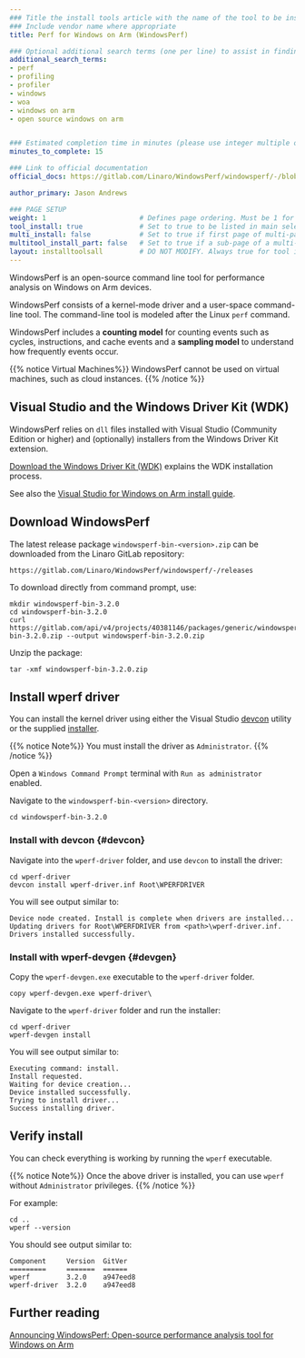 ```yaml
---
### Title the install tools article with the name of the tool to be installed
### Include vendor name where appropriate
title: Perf for Windows on Arm (WindowsPerf)

### Optional additional search terms (one per line) to assist in finding the article
additional_search_terms:
- perf
- profiling
- profiler
- windows
- woa
- windows on arm
- open source windows on arm


### Estimated completion time in minutes (please use integer multiple of 5)
minutes_to_complete: 15

### Link to official documentation
official_docs: https://gitlab.com/Linaro/WindowsPerf/windowsperf/-/blob/main/wperf/README.md

author_primary: Jason Andrews

### PAGE SETUP
weight: 1                       # Defines page ordering. Must be 1 for first (or only) page.
tool_install: true              # Set to true to be listed in main selection page, else false
multi_install: false            # Set to true if first page of multi-page article, else false
multitool_install_part: false   # Set to true if a sub-page of a multi-page article, else false
layout: installtoolsall         # DO NOT MODIFY. Always true for tool install articles
---
```


WindowsPerf is an open-source command line tool for performance analysis on Windows on Arm devices.

WindowsPerf consists of a kernel-mode driver and a user-space command-line tool. The command-line tool is modeled after the Linux `perf` command. 

WindowsPerf includes a **counting model** for counting events such as cycles, instructions, and cache events and a **sampling model** to understand how frequently events occur.

{{% notice  Virtual Machines%}}
WindowsPerf cannot be used on virtual machines, such as cloud instances.
{{% /notice %}}

## Visual Studio and the Windows Driver Kit (WDK)

WindowsPerf relies on `dll` files installed with Visual Studio (Community Edition or higher) and (optionally) installers from the Windows Driver Kit extension.

[Download the Windows Driver Kit (WDK)](https://learn.microsoft.com/en-us/windows-hardware/drivers/download-the-wdk) explains the WDK installation process.

See also the [Visual Studio for Windows on Arm install guide](/install-guides/vs-woa/).

## Download WindowsPerf

The latest release package `windowsperf-bin-<version>.zip` can be downloaded from the Linaro GitLab repository:
```url
https://gitlab.com/Linaro/WindowsPerf/windowsperf/-/releases
```
To download directly from command prompt, use:

```console
mkdir windowsperf-bin-3.2.0
cd windowsperf-bin-3.2.0
curl https://gitlab.com/api/v4/projects/40381146/packages/generic/windowsperf/3.2.0/windowsperf-bin-3.2.0.zip --output windowsperf-bin-3.2.0.zip
```

Unzip the package:

```console
tar -xmf windowsperf-bin-3.2.0.zip
```

## Install wperf driver

You can install the kernel driver using either the Visual Studio [devcon](#devcon) utility or the supplied [installer](#devgen).

{{% notice  Note%}}
You must install the driver as `Administrator`.
{{% /notice %}}

Open a `Windows Command Prompt` terminal with `Run as administrator` enabled.

Navigate to the `windowsperf-bin-<version>` directory.
```command
cd windowsperf-bin-3.2.0
```

### Install with devcon {#devcon}

Navigate into the `wperf-driver` folder, and use `devcon` to install the driver:

```command
cd wperf-driver
devcon install wperf-driver.inf Root\WPERFDRIVER
```
You will see output similar to:

```output
Device node created. Install is complete when drivers are installed...
Updating drivers for Root\WPERFDRIVER from <path>\wperf-driver.inf.
Drivers installed successfully.
```

### Install with wperf-devgen {#devgen}

Copy the `wperf-devgen.exe` executable to the `wperf-driver` folder.
```command
copy wperf-devgen.exe wperf-driver\
```
Navigate to the `wperf-driver` folder and run the installer:
```command
cd wperf-driver
wperf-devgen install
```
You will see output similar to:
```output
Executing command: install.
Install requested.
Waiting for device creation...
Device installed successfully.
Trying to install driver...
Success installing driver.
```
## Verify install

You can check everything is working by running the `wperf` executable.

{{% notice  Note%}}
Once the above driver is installed, you can use `wperf` without `Administrator` privileges.
{{% /notice %}}

For example:
```command
cd ..
wperf --version
```
You should see output similar to:
```output
Component     Version  GitVer
=========     =======  ======
wperf         3.2.0    a947eed8
wperf-driver  3.2.0    a947eed8
```
## Further reading

[Announcing WindowsPerf: Open-source performance analysis tool for Windows on Arm](https://community.arm.com/arm-community-blogs/b/infrastructure-solutions-blog/posts/announcing-windowsperf)
